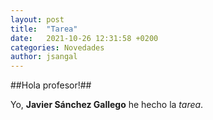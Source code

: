 ```yaml
---
layout: post
title:  "Tarea"
date:   2021-10-26 12:31:58 +0200
categories: Novedades
author: jsangal
---
```

##Hola profesor!##

Yo, **Javier Sánchez Gallego** he hecho la _tarea_.
